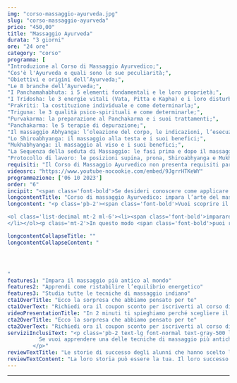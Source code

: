 ```yaml
---
img: "corso-massaggio-ayurveda.jpg"
slug: "corso-massaggio-ayurveda"
price: "450,00"
title: "Massaggio Ayurveda"
durata: "3 giorni"
ore: "24 ore"
category: "corso"
programma: [
"Introduzione al Corso di Massaggio Ayurvedico;",
"Cos'è l'Ayurveda e quali sono le sue peculiarità;",
"Obiettivi e origini dell’Ayurveda;",
"Le 8 branche dell’Ayurveda;",
"I Panchamahabhuta: i 5 elementi fondamentali e le loro proprietà;",
"I Tridosha: le 3 energie vitali (Vata, Pitta e Kapha) e i loro disturbi;",
"Prakriti: la costituzione individuale e come determinarla;",
"Triguna: le 3 qualità psico-spirituali e come determinarle;",
"Purvakarma: la preparazione al Panchakarma e i suoi trattamenti;",
"Panchakarma: le 5 terapie di depurazione;",
"Il massaggio Abhyanga: l’oleazione del corpo, le indicazioni, l’esecuzione, la durata e i benefici;",
"Lo Shiroabhyanga: il massaggio alla testa e i suoi benefici;",
"Mukhabhyanga: il massaggio al viso e i suoi benefici;",
"La Sequenza della seduta di Massaggio: le fasi prima e dopo il massaggio e i consigli per il massaggiatore;",
"Protocollo di lavoro: le posizioni supina, prona, Shiroabhyanga e Mukhabhyanga."]
requisiti: "Il Corso di Massaggio Ayurvedico non presenta requisiti particolari ed è aperto a tutti."
videosrc: "https://www.youtube-nocookie.com/embed/9JgrrHTKeWY"
programmazione: ['06 10 2023']    
order: "6"
incipit: "<span class='font-bold'>Se desideri conoscere come applicare la filosofia Ayurvedica al mondo del massaggio, questo è il corso ideale per te.</span> Cosa aspetti? <span class='font-bold'>Scopri come donare benessere ai tuoi clienti</span> e ristabilire l’equilibrio energetico <span class='font-bold'>attraverso l’uso sapiente</span> e sincronico <span class='font-bold'>delle mani</span>"
longcontentTitle: "Corso di massaggio Ayurvedico: impara l’arte del massaggio più antico del mondo"            
longcontent: "<p class='pb-2'><span class='font-bold'>Vuoi scoprire il segreto dell'antica saggezza indiana</span> per il benessere del corpo e della mente? <span class='font-bold'>Allora devi assolutamente seguire il corso di Massaggio Ayurveda dove:</span></p> 

<ol class='list-decimal mt-2 ml-6'><li><span class='font-bold'>impararei a conoscere e a bilanciare le tre energie vitali</span> che governano ogni forma di vita ossia i “Dosha” (Vata, Pitta e Kapha);</li><li><span class='font-bold'>apprenderai tutte le tecniche del massaggio indiano</span> e di disintossicazione del Panchakarma;</li><li><span class='font-bold'>saprai come usare le tue mani con sincronia e fluidità</span> per creare un'armonia perfetta.
</li></ol><p class='mt-2'>In questo modo <span class='font-bold'>puoi ristabilire l’equilibrio energetico delle persone che decidono di affidarsi a te per questo trattamento</span>, gestendo bene l’intensità da adoperare durante la seduta di massaggio.</p>"

longcontentCollapseTitle: ""
longcontentCollapseContent: " 




"
features1: "Impara il massaggio più antico al mondo"
features2: "Apprendi come ristabilire l’equilibrio energetico"
features3: "Studia tutte le tecniche di massaggio indiano"  
cta1OverTitle: "Ecco la sorpresa che abbiamo pensato per te"
cta1OverText: "Richiedi ora il coupon sconto per iscriverti al corso di massaggio ayurveda"
videoPresentationTitle: "In 2 minuti ti spieghiamo perché scegliere il corso di massaggio ayurveda"
cta2OverTitle: "Ecco la sorpresa che abbiamo pensato per te"
cta2OverText: "Richiedi ora il coupon sconto per iscriverti al corso di massaggio ayurveda"
serviziInclusiText: "<p class='pb-2 text-lg font-normal text-gray-500 lg:text-xl sm:px-16 lg:px-48 text-justify'>
          Se vuoi apprendere una delle tecniche di massaggio più antiche e richieste nei centri benessere, devi assolutamente seguire questo corso. Una formazione che ti permetterà di ristabilire l’equilibrio energetico delle persone che decidono di affidarsi a te. Cosa aspetti? Contattaci ora per ricevere tutte le info sul nostro corso.
        </p>"
reviewTextTitle: "Le storie di successo degli alunni che hanno scelto la nostra scuola di massaggio"        
reviewTextContent: "La loro storia può essere la tua. Il loro successo puoi ottenerlo anche tu. Cosa aspetti? Scegli anche tu di essere finalmente felice del lavoro che scegli." 
---
```


---
